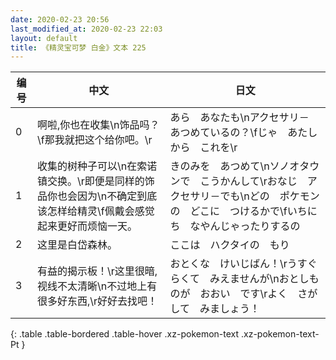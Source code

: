 ```yaml
---
date: 2020-02-23 20:56
last_modified_at: 2020-02-23 22:03
layout: default
title: 《精灵宝可梦 白金》文本 225
---
```

| 编号 | 中文 | 日文 |
| ---- | ---- | ---- |
| 0 | 啊啦,你也在收集\n饰品吗？\f那我就把这个给你吧。\r | あら　あなたも\nアクセサリ－　あつめているの？\fじゃ　あたしから　これを\r |
| 1 | 收集的树种子可以\n在索诺镇交换。\r即便是同样的饰品你也会因为\n不确定到底该怎样给精灵\f佩戴会感觉起来更好而烦恼一天。 | きのみを　あつめて\nソノオタウンで　こうかんして\rおなじ　アクセサリ－でも\nどの　ポケモンの　どこに　つけるかで\fいちにち　なやんじゃったりするの |
| 2 | 这里是白岱森林。 | ここは　ハクタイの　もり |
| 3 | 有益的揭示板！\r这里很暗,视线不太清晰\n不过地上有很多好东西,\r好好去找吧！ | おとくな　けいじばん！\rうすぐらくて　みえませんが\nおとしものが　おおい　です\rよく　さがして　みましょう！ |
{: .table .table-bordered .table-hover .xz-pokemon-text .xz-pokemon-text-Pt }